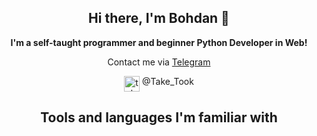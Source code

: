 <h2 align=center> Hi there, I'm Bohdan 👋</h2>
<p align=center> <b>I'm a self-taught programmer and beginner Python Developer in Web!</b> </p>

<p align=center> Contact me via <a href="https://t.me/Take_Took">Telegram</a> </p> 
<div align=center><img src="https://www.vectorico.com/wp-content/uploads/2019/02/Telegram-Icon-300x300.png" width=25 height=25 alt='telegram' align=top> @Take_Took</div>

<h2 align=center> Tools and languages I'm familiar with </h2>
  <p>
    <div align=center>
    </div>
  </p>
